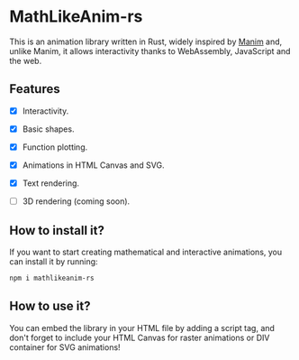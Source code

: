 # MathLikeAnim-rs

This is an animation library written in Rust, widely inspired by [Manim](https://manim.community/) and, unlike Manim, it allows interactivity thanks to WebAssembly, JavaScript and the web.


## Features
- [x] Interactivity.
- [x] Basic shapes.
- [x] Function plotting.
- [x] Animations in HTML Canvas and SVG.
- [x] Text rendering.
- [ ] 3D rendering (coming soon).


## How to install it?
If you want to start creating mathematical and interactive animations, you can install it by running:
```bash
npm i mathlikeanim-rs
```

## How to use it?
You can embed the library in your HTML file by adding a script tag, and don't forget to include your HTML Canvas for raster animations or DIV container for SVG animations!
